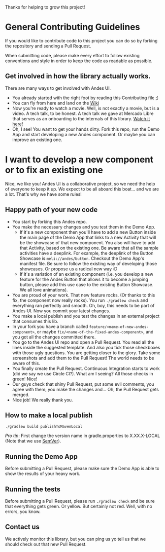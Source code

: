 Thanks for helping to grow this project!

# General Contributing Guidelines
If you would like to contribute code to this project you can do so by forking the repository and sending a Pull Request.

When submitting code, please make every effort to follow existing conventions and style in order to keep the code as readable as possible.

## Get involved in how the library actually works.
There are many ways to get involved with Andes UI.
- You already started with the right foot by reading this Contributing file ;)
- You can fly from here and land on the [Wiki](https://github.com/mercadolibre/fury_andesui-android/wiki)
- Now you're ready to watch a movie. Well, is not exactly a movie, but is a video. A tech talk, to be honest.
A tech talk we gave at Mercado Libre that serves as an onboarding to the internals of this library. [Watch it here!](https://drive.google.com/open?id=1a8KBwlILW-JOnrO8cEGuQ7CNYSORJg4A)
- Oh, I see! You want to get your hands dirty. Fork this repo, run the Demo App and start developing a new Andes component. Or maybe you can improve an existing one.

# I want to develop a new component or to fix an existing one
Nice, we like you! Andes UI is a collaborative project, so we need the help of everyone to keep it up.
We expect to be all aboard this boat... and we are a lot. That's why we have some rules!

## Happy path of your new code
- You start by forking this Andes repo.
- You make the necessary changes and you test them in the Demo App.
    - If it's a new component then you'll have to add a new Button inside the main page of the Demo App that links to a new Activity that will be the showcase of that new component. You also will have to add that Activity, based on the existing one. Be aware that all the sample activities have a deeplink. For example, the deeplink of the Button Showcase is `meli://andes/button`. Checkout the Demo App's manifest file. Be sure to follow the existing way of developing those showcases. Or propose us a radical new way :D
    - If it's a variation of an existing component (i.e. you develop a new feature for the Andes Button that allows it to become a jumping button, please add this use case to the existing Button Showcase. We all love animations).
- You are proud of your work. That new feature rocks. (Or thanks to this fix, the component now really rocks). You run `./gradlew check` and everything ran perfectly and smooth. Oh, boy, this needs to be part of Andes UI. Now you commit your latest changes.
- You make a local publish and you test the changes in an external project that consumes this lib.
- In your fork you have a branch called `feature/<name-of-new-andes-component>`, or maybe `fix/<name-of-the-fixed-andes-component>`, and you got all the changes committed there.
- You go to the Andes UI repo and open a Pull Request. You read all the lines inside the suggested template. And also you tick those checkboxes with those ugly questions. You are getting closer to the glory. Take some screenshots and add them to the Pull Request! The world needs to be aware of this.
- You finally create the Pull Request. Continuous Integration starts to work (did we say we use Circle CI?). What am I seeing? All those checks in green! Nice!
- Our guys check that shiny Pull Request, put some evil comments, you agree with them, you make the changes and... Oh, the Pull Request gets merged.
- Nice job! We really thank you.

## How to make a local publish
``
./gradlew build publishToMavenLocal
``

*Pro tip*: First change the version name in gradle.properties to X.XX.X-LOCAL (Note that we use [SemVer](https://semver.org/)).

## Running the Demo App
Before submitting a Pull Request, please make sure the Demo App is able to show the results of your heavy work.

## Running the tests
Before submitting a Pull Request, please run `./gradlew check` and be sure that everything gets green. Or yellow. But certainly not red. Well, with no errors, you know.

## Contact us
We actively monitor this library, but you can ping us yo tell us that we should check out that new Pull Request.